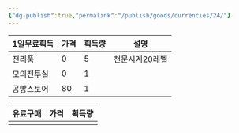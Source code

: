 ```yaml
---
{"dg-publish":true,"permalink":"/publish/goods/currencies/24/"}
---
```






| 1일무료획득 | 가격  | 획득량 | 설명       |
| ------ | --- | --- | -------- |
| 전리품    | 0   | 5   | 천문시계20레벨 |
| 모의전투실  | 0   | 1   |          |
| 공방스토어  | 80  | 1   |          |


| 유료구매 | 가격  | 획득량 |
| ---- | --- | --- |
|      |     |     |

